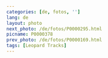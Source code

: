 ```yaml
---
categories: [de, fotos, '']
lang: de
layout: photo
next_photo: /de/fotos/P0000295.html
picname: P0000378
prev_photo: /de/fotos/P0000169.html
tags: [Leopard Tracks]
---
```

